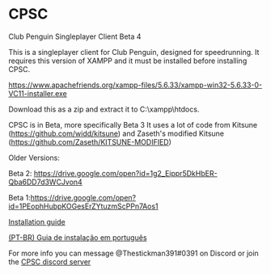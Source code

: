 # CPSC
Club Penguin Singleplayer Client Beta 4

This is a singleplayer client for Club Penguin, designed for speedrunning.
It requires this version of XAMPP and it must be installed before installing CPSC.


https://www.apachefriends.org/xampp-files/5.6.33/xampp-win32-5.6.33-0-VC11-installer.exe


Download this as a zip and extract it to C:\xampp\htdocs.


CPSC is in Beta, more specifically Beta 3
It uses a lot of code from Kitsune (https://github.com/widd/kitsune) and Zaseth's modified Kitsune (https://github.com/Zaseth/KITSUNE-MODIFIED)


Older Versions:


Beta 2: https://drive.google.com/open?id=1g2_Eippr5DkHbER-Qba6DD7d3WCJvon4


Beta 1:https://drive.google.com/open?id=1PEophHubpKOGesErZYtuzmScPPn7Aos1

[Installation guide](https://docs.google.com/document/d/1jd32zcQCenYxdTQTC2gtdsRHlQTuhGpfNy6a_izKJic/edit?usp=sharing)

[(PT-BR) Guia de instalação em português](https://docs.google.com/document/d/1QgZSH750l1DzHLfvZ5LEdIJO4wxiGeZ_Cy589qsM9eo/edit?usp=sharing)

For more info you can message @Thestickman391#0391 on Discord or join the [CPSC discord server](https://discord.gg/tGDZeyK)

